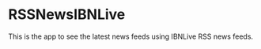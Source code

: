RSSNewsIBNLive
==============
This is the app to see the latest news feeds using IBNLive RSS news feeds.
